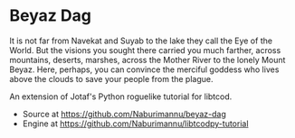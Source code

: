 # Beyaz Dag

It is not far from Navekat and Suyab to the lake they call the Eye of the World. But the visions you sought there carried you much farther,
across mountains, deserts, marshes, across the Mother River to the lonely Mount Beyaz. Here, perhaps, you can convince the merciful goddess
who lives above the clouds to save your people from the plague.

An extension of Jotaf's Python roguelike tutorial for libtcod.

* Source at https://github.com/Naburimannu/beyaz-dag
* Engine at https://github.com/Naburimannu/libtcodpy-tutorial




